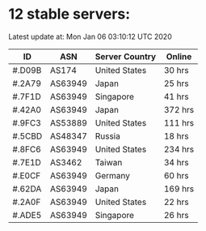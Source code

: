 # 12 stable servers:

Latest update at: Mon Jan 06 03:10:12 UTC 2020

| ID | ASN | Server Country | Online |
| -- | --- | -------------- | ------ |
| #.D09B | AS174 | United States | 30 hrs |
| #.2A79 | AS63949 | Japan | 25 hrs |
| #.7F1D | AS63949 | Singapore | 41 hrs |
| #.42A0 | AS63949 | Japan | 372 hrs |
| #.9FC3 | AS53889 | United States | 111 hrs |
| #.5CBD | AS48347 | Russia | 18 hrs |
| #.8FC6 | AS63949 | United States | 234 hrs |
| #.7E1D | AS3462 | Taiwan | 34 hrs |
| #.E0CF | AS63949 | Germany | 60 hrs |
| #.62DA | AS63949 | Japan | 169 hrs |
| #.2A0F | AS63949 | United States | 22 hrs |
| #.ADE5 | AS63949 | Singapore | 26 hrs |

